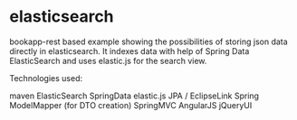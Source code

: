 elasticsearch
=============
bookapp-rest based example showing the possibilities of storing json data directly in elasticsearch.
It indexes data with help of Spring Data ElasticSearch and uses elastic.js for the search view.

Technologies used:

maven
ElasticSearch
SpringData
elastic.js
JPA / EclipseLink
Spring
ModelMapper (for DTO creation)
SpringMVC
AngularJS
jQueryUI

